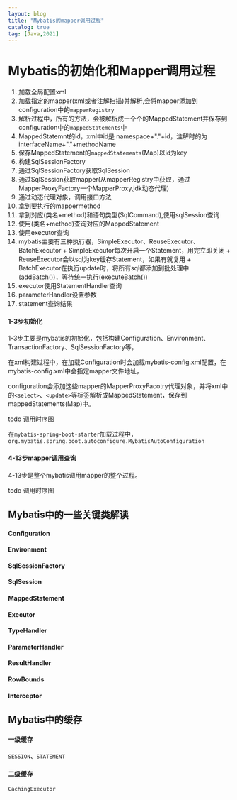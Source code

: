```yaml
---
layout: blog
title: "Mybatis的mapper调用过程"
catalog: true
tag: [Java,2021]
---
```

# Mybatis的初始化和Mapper调用过程
1. 加载全局配置xml
2. 加载指定的mapper(xml或者注解扫描)并解析,会将mapper添加到configuration中的`mapperRegistry`
  1. 解析过程中，所有的方法，会被解析成一个个的MappedStatement并保存到configuration中的`mappedStatements`中
  2. MappedStatemnt的id，xml中id是 namespace+"."+id，注解时的为 interfaceName+"."+methodName
  3. 保存MappedStatement的`mappedStatements`(Map)以id为key
3. 构建SqlSessionFactory
4. 通过SqlSessionFactory获取SqlSession
5. 通过SqlSession获取mapper(从mapperRegistry中获取，通过MapperProxyFactory一个MapperProxy,jdk动态代理)
6. 通过动态代理对象，调用接口方法
7. 拿到要执行的mappermethod
8. 拿到对应(类名+method)和语句类型(SqlCommand),使用sqlSession查询
9. 使用(类名+method)查询对应的MappedStatement
10. 使用executor查询
  1. mybatis主要有三种执行器，SimpleExecutor、ReuseExecutor、BatchExecutor
    + SimpleExecutor每次开启一个Statement，用完立即关闭
    + ReuseExecutor会以sql为key缓存Statement，如果有就复用
    + BatchExecutor在执行update时，将所有sql都添加到批处理中(addBatch())，等待统一执行(executeBatch())
11. executor使用StatementHandler查询
12. parameterHandler设置参数
13. statement查询结果



#### 1-3步初始化

1-3步主要是mybatis的初始化，包括构建Configuration、Environment、TransactionFactory、SqlSessionFactory等，

在xml构建过程中，在加载Configuration时会加载mybatis-config.xml配置，在mybatis-config.xml中会指定mapper文件地址，

configuration会添加这些mapper的MapperProxyFacotry代理对象，并将xml中的`<select>`、`<update>`等标签解析成MappedStatement，保存到mappedStatements(Map)中。

todo 调用时序图



在`mybatis-spring-boot-starter`加载过程中，`org.mybatis.spring.boot.autoconfigure.MybatisAutoConfiguration`



#### 4-13步mapper调用查询

4-13步是整个mybatis调用mapper的整个过程。



todo 调用时序图



## Mybatis中的一些关键类解读

#### Configuration





#### Environment





#### SqlSessionFactory





#### SqlSession



#### MappedStatement





#### Executor



#### TypeHandler



#### ParameterHandler





#### ResultHandler







#### RowBounds





#### Interceptor







## Mybatis中的缓存



#### 一级缓存

`SESSION`、`STATEMENT`







#### 二级缓存

`CachingExecutor`

